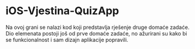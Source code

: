 # iOS-Vjestina-QuizApp

Na ovoj grani se nalazi kod koji predstavlja rješenje druge domaće zadaće. 
Dio elemenata postoji još od prve domaće zadaće, no ažurirani su kako bi se funkcionalnost i sam dizajn aplikacije popravili.
